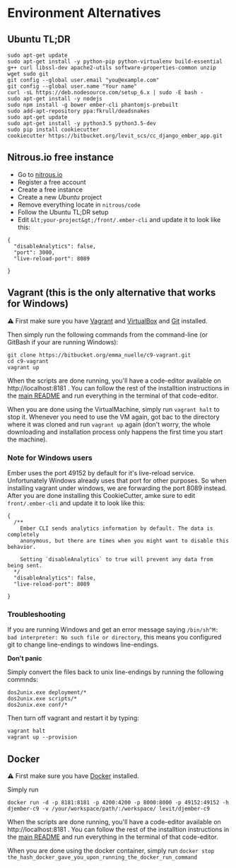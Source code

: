 # Environment Alternatives

## Ubuntu TL;DR

```
sudo apt-get update
sudo apt-get install -y python-pip python-virtualenv build-essential g++ curl libssl-dev apache2-utils software-properties-common unzip wget sudo git
git config --global user.email "you@example.com"
git config --global user.name "Your name"
curl -sL https://deb.nodesource.com/setup_6.x | sudo -E bash -
sudo apt-get install -y nodejs
sudo npm install -g bower ember-cli phantomjs-prebuilt
sudo add-apt-repository ppa:fkrull/deadsnakes
sudo apt-get update
sudo apt-get install -y python3.5 python3.5-dev
sudo pip install cookiecutter
cookiecutter https://bitbucket.org/levit_scs/cc_django_ember_app.git
```

## Nitrous.io free instance

- Go to [nitrous.io](http://nitrous.io)
- Register a free account
- Create a free instance
- Create a new *Ubuntu* project
- Remove everything locate in  `nitrous/code`
- Follow the Ubuntu TL;DR setup
- Edit `&lt;your-project&gt;/front/.ember-cli` and update it to look like this:

```
{
  "disableAnalytics": false,
  "port": 3000,
  "live-reload-port": 8089

}
```

## Vagrant (this is the only alternative that works for Windows)

:warning: First make sure you have [Vagrant](https://www.vagrantup.com/docs/installation/) and [VirtualBox](https://www.virtualbox.org/manual/ch01.html#intro-installing) and [Git](https://git-scm.com/book/en/v2/Getting-Started-Installing-Git) installed.

Then simply run the following commands from the command-line (or GitBash if your are running Windows):

```
git clone https://bitbucket.org/emma_nuelle/c9-vagrant.git
cd c9-vagrant 
vagrant up
```

When the scripts are done running, you'll have a code-editor available on http://localhost:8181 . You can follow the rest of the installtion instructions in the [main README](README.md) and run everything in the terminal of that code-editor.

When you are done using the VirtualMachine, simply run `vagrant halt` to stop it. Whenever you need to use the VM again, got bac to the directory where it was cloned and run `vagrant up` again (don't worry, the whole downloading and installation process only happens the first time you start the machine).

### Note for Windows users

Ember uses the port 49152 by default for it's live-reload service. Unfortunately Windows already uses that port for other purposes. So when installing vagrant under windows, we are forwarding the port 8089 instead. After you are done installing this CookieCutter, amke sure to edit `front/.ember-cli` and update it to look like this:

```
{
  /**
    Ember CLI sends analytics information by default. The data is completely
    anonymous, but there are times when you might want to disable this behavior.

    Setting `disableAnalytics` to true will prevent any data from being sent.
  */
  "disableAnalytics": false,
  "live-reload-port": 8089

}
```

### Troubleshooting

If you are running Windows and get an error message saying `/bin/sh^M: bad interpreter: No such file or directory`, this means you configured git to change line-endings to windows line-endings.

**Don't panic**

Simply convert the files back to unix line-endings by running the following commnds:

```
dos2unix.exe deployment/*
dos2unix.exe scripts/*
dos2unix.exe conf/*
```

Then turn off vagrant and restart it by typing:

```
vagrant halt
vagrant up --provision
```

## Docker

:warning: First make sure you have [Docker](https://docs.docker.com/v1.8/installation/) installed.

Simply run

`docker run -d -p 8181:8181 -p 4200:4200 -p 8000:8000 -p 49152:49152 -h djember-c9 -v /your/workspace/path/:/workspace/ levit/djember-c9`

When the scripts are done running, you'll have a code-editor available on http://localhost:8181 . You can follow the rest of the installtion instructions in the [main README](README.md) and run everything in the terminal of that code-editor.

When you are done using the docker container, simply run `docker stop the_hash_docker_gave_you_upon_running_the_docker_run_command`
